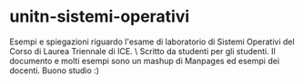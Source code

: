 # unitn-sistemi-operativi
Esempi e spiegazioni riguardo l'esame di laboratorio di Sistemi Operativi del Corso di Laurea Triennale di ICE. \\
Scritto da studenti per gli studenti. 
Il documento e molti esempi sono un mashup di Manpages ed esempi dei docenti. Buono studio :)
